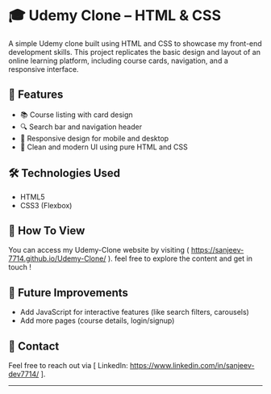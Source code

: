 # 🎓 Udemy Clone – HTML & CSS  

A simple Udemy clone built using HTML and CSS to showcase my front-end development skills. This project replicates the basic design and layout of an online learning platform, including course cards, navigation, and a responsive interface.  

## 🚀 Features  
- 📚 Course listing with card design  
- 🔍 Search bar and navigation header  
- 📱 Responsive design for mobile and desktop  
- 🎨 Clean and modern UI using pure HTML and CSS  

## 🛠️ Technologies Used  
- HTML5  
- CSS3 (Flexbox)

## 🔗 How To View
You can access my Udemy-Clone website by visiting ( https://sanjeev-7714.github.io/Udemy-Clone/ ). feel free to explore the content and get in touch !

## 📌 Future Improvements  
- Add JavaScript for interactive features (like search filters, carousels)  
- Add more pages (course details, login/signup)

## 📩 Contact  
Feel free to reach out via [ LinkedIn: https://www.linkedin.com/in/sanjeev-dev7714/ ].  

---